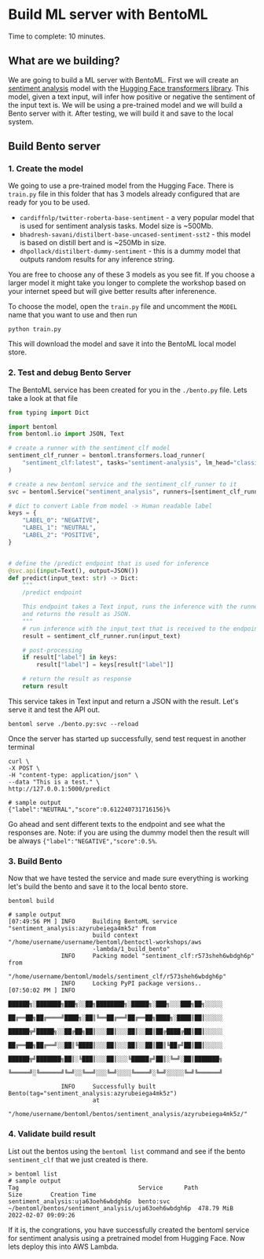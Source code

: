 # Build ML server with BentoML

Time to complete: 10 minutes.

## What are we building?

We are going to build a ML server with BentoML. First we will create an
[sentiment analysis](https://en.wikipedia.org/wiki/Sentiment_analysis) model with 
the [Hugging Face transformers library](https://huggingface.co/docs/transformers/index). 
This model, given a text input, will
infer how positive or negative the sentiment of the input text is. We will be
using a pre-trained model and we will build a Bento server with it. After
testing, we will build it and save to the local system.


## Build Bento server

### 1. Create the model

We going to use a pre-trained model from the Hugging Face. There is `train.py` file
in this folder that has 3 models already configured that are ready for you to be used.

- `cardiffnlp/twitter-roberta-base-sentiment` - a very popular model that is
  used for sentiment analysis tasks. Model size is ~500Mb.
- `bhadresh-savani/distilbert-base-uncased-sentiment-sst2` - this model is 
  based on distill bert and is ~250Mb in size.
- `dhpollack/distilbert-dummy-sentiment` - this is a dummy model that outputs
  random results for any inference string.
  
You are free to choose any of these 3 models as you see fit. If you choose a 
larger model it might take you longer to complete the workshop based on your 
internet speed but will give better results after inferenence. 

To choose the model, open the `train.py` 
file and uncomment the `MODEL` name that you want to use and then run
```
python train.py
```
This will download the model and save it into the BentoML local model store.

### 2. Test and debug Bento Server

The BentoML service has been created for you in the `./bento.py` file. Lets take
a look at that file

```python
from typing import Dict

import bentoml
from bentoml.io import JSON, Text

# create a runner with the sentiment_clf model
sentiment_clf_runner = bentoml.transformers.load_runner(
    "sentiment_clf:latest", tasks="sentiment-analysis", lm_head="classifier"
)

# create a new bentoml service and the sentiment_clf_runner to it
svc = bentoml.Service("sentiment_analysis", runners=[sentiment_clf_runner])

# dict to convert Lable from model -> Human readable label
keys = {
    "LABEL_0": "NEGATIVE",
    "LABEL_1": "NEUTRAL",
    "LABEL_2": "POSITIVE",
}


# define the /predict endpoint that is used for inference
@svc.api(input=Text(), output=JSON())
def predict(input_text: str) -> Dict:
    """
    /predict endpoint

    This endpoint takes a Text input, runs the inference with the runner
    and returns the result as JSON.
    """
    # run inference with the input_text that is received to the endpoint
    result = sentiment_clf_runner.run(input_text)

    # post-processing
    if result["label"] in keys:
        result["label"] = keys[result["label"]]

    # return the result as response
    return result
```

This service takes in Text input and return a JSON with the result.
Let's serve it and test the API out.
```
bentoml serve ./bento.py:svc --reload
```

Once the server has started up successfully, send test request in another terminal

```
curl \
-X POST \
-H "content-type: application/json" \
--data "This is a test." \
http://127.0.0.1:5000/predict

# sample output
{"label":"NEUTRAL","score":0.612240731716156}% 
```

Go ahead and sent different texts to the endpoint and see what the responses are.
Note: if you are using the dummy model then the result will be always `{"label":"NEGATIVE","score":0.5%`.

### 3. Build Bento 

Now that we have tested the service and made sure everything is working let's build
the bento and save it to the local bento store.
```
bentoml build

# sample output
[07:49:56 PM ] INFO     Building BentoML service "sentiment_analysis:azyrubeiega4mk5z" from
                        build context "/home/username/username/bentoml/bentoctl-workshops/aws
                        -lambda/1_build_bento"
               INFO     Packing model "sentiment_clf:r573sheh6wbdgh6p" from
                        "/home/username/bentoml/models/sentiment_clf/r573sheh6wbdgh6p"
               INFO     Locking PyPI package versions..
[07:50:02 PM ] INFO
                        ██████╗░███████╗███╗░░██╗████████╗░█████╗░███╗░░░███╗██╗░░░░░
                        ██╔══██╗██╔════╝████╗░██║╚══██╔══╝██╔══██╗████╗░████║██║░░░░░
                        ██████╦╝█████╗░░██╔██╗██║░░░██║░░░██║░░██║██╔████╔██║██║░░░░░
                        ██╔══██╗██╔══╝░░██║╚████║░░░██║░░░██║░░██║██║╚██╔╝██║██║░░░░░
                        ██████╦╝███████╗██║░╚███║░░░██║░░░╚█████╔╝██║░╚═╝░██║███████╗
                        ╚═════╝░╚══════╝╚═╝░░╚══╝░░░╚═╝░░░░╚════╝░╚═╝░░░░░╚═╝╚══════╝

               INFO     Successfully built Bento(tag="sentiment_analysis:azyrubeiega4mk5z")
                        at
                        "/home/username/bentoml/bentos/sentiment_analysis/azyrubeiega4mk5z/"
```

### 4. Validate build result

List out the bentos using the `bentoml list` command and see if the bento
`sentiment_clf` that we just created is there.
```
> bentoml list
# sample output
Tag                                  Service      Path                                                               Size        Creation Time
sentiment_analysis:uja63oeh6wbdgh6p  bento:svc    ~/bentoml/bentos/sentiment_analysis/uja63oeh6wbdgh6p  478.79 MiB  2022-02-07 09:09:26
```

If it is, the congrations, you have successfully created the bentoml service for 
sentiment analysis using a pretrained model from Hugging Face. Now lets 
deploy this into AWS Lambda.

